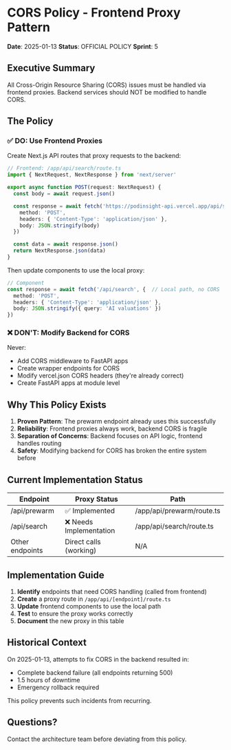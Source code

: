 # CORS Policy - Frontend Proxy Pattern

**Date**: 2025-01-13
**Status**: OFFICIAL POLICY
**Sprint**: 5

## Executive Summary

All Cross-Origin Resource Sharing (CORS) issues must be handled via frontend proxies. Backend services should NOT be modified to handle CORS.

## The Policy

### ✅ DO: Use Frontend Proxies

Create Next.js API routes that proxy requests to the backend:

```typescript
// Frontend: /app/api/search/route.ts
import { NextRequest, NextResponse } from 'next/server'

export async function POST(request: NextRequest) {
  const body = await request.json()

  const response = await fetch('https://podinsight-api.vercel.app/api/search', {
    method: 'POST',
    headers: { 'Content-Type': 'application/json' },
    body: JSON.stringify(body)
  })

  const data = await response.json()
  return NextResponse.json(data)
}
```

Then update components to use the local proxy:
```typescript
// Component
const response = await fetch('/api/search', {  // Local path, no CORS
  method: 'POST',
  headers: { 'Content-Type': 'application/json' },
  body: JSON.stringify({ query: 'AI valuations' })
})
```

### ❌ DON'T: Modify Backend for CORS

Never:
- Add CORS middleware to FastAPI apps
- Create wrapper endpoints for CORS
- Modify vercel.json CORS headers (they're already correct)
- Create FastAPI apps at module level

## Why This Policy Exists

1. **Proven Pattern**: The prewarm endpoint already uses this successfully
2. **Reliability**: Frontend proxies always work, backend CORS is fragile
3. **Separation of Concerns**: Backend focuses on API logic, frontend handles routing
4. **Safety**: Modifying backend for CORS has broken the entire system before

## Current Implementation Status

| Endpoint | Proxy Status | Path |
|----------|-------------|------|
| /api/prewarm | ✅ Implemented | /app/api/prewarm/route.ts |
| /api/search | ❌ Needs Implementation | /app/api/search/route.ts |
| Other endpoints | Direct calls (working) | N/A |

## Implementation Guide

1. **Identify** endpoints that need CORS handling (called from frontend)
2. **Create** a proxy route in `/app/api/[endpoint]/route.ts`
3. **Update** frontend components to use the local path
4. **Test** to ensure the proxy works correctly
5. **Document** the new proxy in this table

## Historical Context

On 2025-01-13, attempts to fix CORS in the backend resulted in:
- Complete backend failure (all endpoints returning 500)
- 1.5 hours of downtime
- Emergency rollback required

This policy prevents such incidents from recurring.

## Questions?

Contact the architecture team before deviating from this policy.
